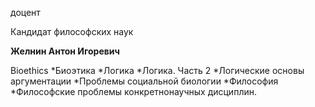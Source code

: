 доцент

Кандидат философских наук

**Желнин Антон Игоревич**

Bioethics
	*Биоэтика
	*Логика
	*Логика. Часть 2
	*Логические основы аргументации
	*Проблемы социальной биологии
	*Философия
	*Философские проблемы конкретнонаучных дисциплин.